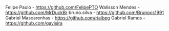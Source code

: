 Felipe Paulo - https://github.com/FelipePTO
Walisson Mendes  - https://github.com/MrDuckBr
bruno.silva - https://github.com/Brunocs1991
Gabriel Mascarenhas - https://github.com/rialbeg
Gabriel Ramos - https://github.com/gavisira
